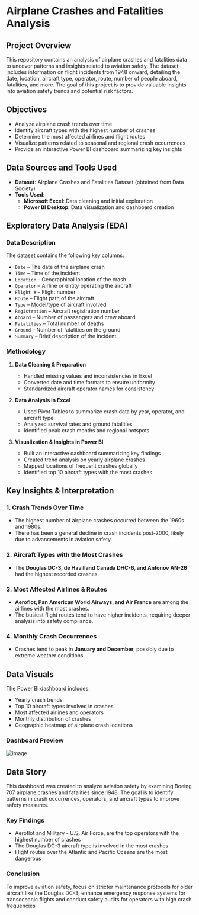 # **Airplane Crashes and Fatalities Analysis**

## **Project Overview**
This repository contains an analysis of airplane crashes and fatalities data to uncover patterns and insights related to aviation safety. The dataset includes information on flight incidents from 1948 onward, detailing the date, location, aircraft type, operator, route, number of people aboard, fatalities, and more. The goal of this project is to provide valuable insights into aviation safety trends and potential risk factors.

## **Objectives**
- Analyze airplane crash trends over time
- Identify aircraft types with the highest number of crashes
- Determine the most affected airlines and flight routes
- Visualize patterns related to seasonal and regional crash occurrences
- Provide an interactive Power BI dashboard summarizing key insights

## **Data Sources and Tools Used**
- **Dataset**: Airplane Crashes and Fatalities Dataset (obtained from Data Society)
- **Tools Used**:
  - **Microsoft Excel**: Data cleaning and initial exploration
  - **Power BI Desktop**: Data visualization and dashboard creation

## **Exploratory Data Analysis (EDA)**
### **Data Description**
The dataset contains the following key columns:
- `Date` – The date of the airplane crash
- `Time` – Time of the incident
- `Location` – Geographical location of the crash
- `Operator` – Airline or entity operating the aircraft
- `Flight #` – Flight number
- `Route` – Flight path of the aircraft
- `Type` – Model/type of aircraft involved
- `Registration` – Aircraft registration number
- `Aboard` – Number of passengers and crew aboard
- `Fatalities` – Total number of deaths
- `Ground` – Number of fatalities on the ground
- `Summary` – Brief description of the incident

### **Methodology**
1. **Data Cleaning & Preparation**
   - Handled missing values and inconsistencies in Excel
   - Converted date and time formats to ensure uniformity
   - Standardized aircraft operator names for consistency

2. **Data Analysis in Excel**
   - Used Pivot Tables to summarize crash data by year, operator, and aircraft type
   - Analyzed survival rates and ground fatalities
   - Identified peak crash months and regional hotspots

3. **Visualization & Insights in Power BI**
   - Built an interactive dashboard summarizing key findings
   - Created trend analysis on yearly airplane crashes
   - Mapped locations of frequent crashes globally
   - Identified top 10 aircraft types with the most crashes

## **Key Insights & Interpretation**
### **1. Crash Trends Over Time**
- The highest number of airplane crashes occurred between the 1960s and 1980s.
- There has been a general decline in crash incidents post-2000, likely due to advancements in aviation safety.

### **2. Aircraft Types with the Most Crashes**
- The **Douglas DC-3, de Havilland Canada DHC-6, and Antonov AN-26** had the highest recorded crashes.

### **3. Most Affected Airlines & Routes**
- **Aeroflot, Pan American World Airways, and Air France** are among the airlines with the most crashes.
- The busiest flight routes tend to have higher incidents, requiring deeper analysis into safety compliance.

### **4. Monthly Crash Occurrences**
- Crashes tend to peak in **January and December**, possibly due to extreme weather conditions.

## **Data Visuals**
The Power BI dashboard includes:
- Yearly crash trends
- Top 10 aircraft types involved in crashes
- Most affected airlines and operators
- Monthly distribution of crashes
- Geographic heatmap of airplane crash locations
### **Dashboard Preview**
  ![image](https://github.com/user-attachments/assets/a90f6709-aa5f-4940-a156-c87e8d53248f)

## **Data Story**
This dashboard was created to analyze aviation safety by examining Boeing 707 airplane crashes and fatalities since 1948. The goal is to identify patterns in crash occurrences, operators, and aircraft types to improve safety measures.
### **Key Findings**
- Aeroflot and Military - U.S. Air Force, are the top operators with the highest number of crashes
- The Douglas DC-3 aircraft type is involved in the most crashes
- Flight routes over the Atlantic and Pacific Oceans are the most dangerous

### **Conclusion**
To improve aviation safety, focus on stricter maintenance protocols for older aircraft like the Douglas DC-3, enhance emergency response systems for transoceanic flights and conduct safety audits for operators with high crash frequencies


